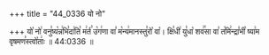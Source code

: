 +++
title = "44_0336 यो नो"

+++
यो꣡ नो꣢ वनु꣣ष्य꣡न्न꣢भि꣣दा꣢ति꣣ म꣢र्त꣣ उ꣡ग꣢णा वा꣣ म꣡न्य꣢मानस्तु꣣रो꣡ वा꣡। क्षि꣣धी꣢ यु꣣धा꣡ शव꣢꣯सा वा꣣ त꣡मि꣢न्द्रा꣣भी꣡ ष्या꣢म वृषमण꣣स्त्वो꣡ताः꣢ ॥ 44:0336 ॥

